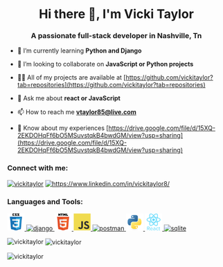 <!-- ### Hi there 👋


# Vicki Taylor

#### Some Fun Facts About Me -->
<!--
**vickitaylor/vickitaylor** is a ✨ _special_ ✨ repository because its `README.md` (this file) appears on your GitHub profile.

Here are some ideas to get you started:

- 🔭 I’m currently working on ...
- 🌱 I’m currently learning ...
- 👯 I’m looking to collaborate on ...
- 🤔 I’m looking for help with ...
- 💬 Ask me about ...
- 📫 How to reach me: ...
- 😄 Pronouns: ...
- ⚡ Fun fact: ...
-->


<h1 align="center">Hi there 👋, I'm Vicki Taylor</h1>
<h3 align="center">A passionate full-stack developer in Nashville, Tn</h3>

- 🌱 I’m currently learning **Python and Django**

- 👯 I’m looking to collaborate on **JavaScript or Python projects**

- 👨‍💻 All of my projects are available at [https://github.com/vickitaylor?tab=repositories](https://github.com/vickitaylor?tab=repositories)

- 💬 Ask me about **react or JavaScript**

- 📫 How to reach me **vtaylor85@live.com**

- 📄 Know about my experiences [https://drive.google.com/file/d/15XQ-2EKDOHqFf6bO5MSuvstqkB4bwdGM/view?usp=sharing](https://drive.google.com/file/d/15XQ-2EKDOHqFf6bO5MSuvstqkB4bwdGM/view?usp=sharing)

<h3 align="left">Connect with me:</h3>
<p align="left">
<a href="https://codepen.io/vickitaylor" target="blank"><img align="center" src="https://raw.githubusercontent.com/rahuldkjain/github-profile-readme-generator/master/src/images/icons/Social/codepen.svg" alt="vickitaylor" height="30" width="40" /></a>
<a href="https://linkedin.com/in/https://www.linkedin.com/in/vickitaylor8/" target="blank"><img align="center" src="https://raw.githubusercontent.com/rahuldkjain/github-profile-readme-generator/master/src/images/icons/Social/linked-in-alt.svg" alt="https://www.linkedin.com/in/vickitaylor8/" height="30" width="40" /></a>
</p>

<h3 align="left">Languages and Tools:</h3>
<p align="left"> <a href="https://www.w3schools.com/css/" target="_blank" rel="noreferrer"> <img src="https://raw.githubusercontent.com/devicons/devicon/master/icons/css3/css3-original-wordmark.svg" alt="css3" width="40" height="40"/> </a> <a href="https://www.djangoproject.com/" target="_blank" rel="noreferrer"> <img src="https://cdn.worldvectorlogo.com/logos/django.svg" alt="django" width="40" height="40"/> </a> <a href="https://www.w3.org/html/" target="_blank" rel="noreferrer"> <img src="https://raw.githubusercontent.com/devicons/devicon/master/icons/html5/html5-original-wordmark.svg" alt="html5" width="40" height="40"/> </a> <a href="https://developer.mozilla.org/en-US/docs/Web/JavaScript" target="_blank" rel="noreferrer"> <img src="https://raw.githubusercontent.com/devicons/devicon/master/icons/javascript/javascript-original.svg" alt="javascript" width="40" height="40"/> </a> <a href="https://postman.com" target="_blank" rel="noreferrer"> <img src="https://www.vectorlogo.zone/logos/getpostman/getpostman-icon.svg" alt="postman" width="40" height="40"/> </a> <a href="https://www.python.org" target="_blank" rel="noreferrer"> <img src="https://raw.githubusercontent.com/devicons/devicon/master/icons/python/python-original.svg" alt="python" width="40" height="40"/> </a> <a href="https://reactjs.org/" target="_blank" rel="noreferrer"> <img src="https://raw.githubusercontent.com/devicons/devicon/master/icons/react/react-original-wordmark.svg" alt="react" width="40" height="40"/> </a> <a href="https://www.sqlite.org/" target="_blank" rel="noreferrer"> <img src="https://www.vectorlogo.zone/logos/sqlite/sqlite-icon.svg" alt="sqlite" width="40" height="40"/> </a> </p>

<p><img align="left" src="https://github-readme-stats.vercel.app/api/top-langs?username=vickitaylor&show_icons=true&locale=en&layout=compact" alt="vickitaylor" /></p>

<p>&nbsp;<img align="center" src="https://github-readme-stats.vercel.app/api?username=vickitaylor&show_icons=true&locale=en" alt="vickitaylor" /></p>

<p><img align="center" src="https://github-readme-streak-stats.herokuapp.com/?user=vickitaylor&" alt="vickitaylor" /></p>
